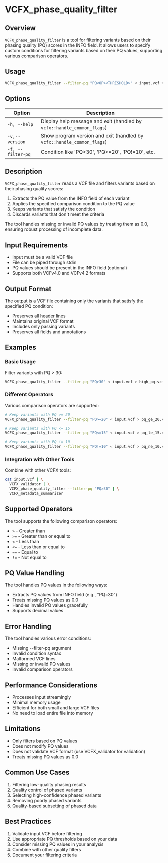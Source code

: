 # VCFX_phase_quality_filter

## Overview

`VCFX_phase_quality_filter` is a tool for filtering variants based on their phasing quality (PQ) scores in the INFO field. It allows users to specify custom conditions for filtering variants based on their PQ values, supporting various comparison operators.

## Usage

```bash
VCFX_phase_quality_filter --filter-pq "PQ<OP><THRESHOLD>" < input.vcf > output.vcf
```

## Options

| Option | Description |
|--------|-------------|
| `-h, --help` | Display help message and exit (handled by `vcfx::handle_common_flags`) |
| `-v`, `--version` | Show program version and exit (handled by `vcfx::handle_common_flags`) |
| `-f, --filter-pq` | Condition like 'PQ>30', 'PQ>=20', 'PQ!=10', etc. |

## Description

`VCFX_phase_quality_filter` reads a VCF file and filters variants based on their phasing quality scores:

1. Extracts the PQ value from the INFO field of each variant
2. Applies the specified comparison condition to the PQ value
3. Keeps variants that satisfy the condition
4. Discards variants that don't meet the criteria

The tool handles missing or invalid PQ values by treating them as 0.0, ensuring robust processing of incomplete data.

## Input Requirements

- Input must be a valid VCF file
- File can be piped through stdin
- PQ values should be present in the INFO field (optional)
- Supports both VCFv4.0 and VCFv4.2 formats

## Output Format

The output is a VCF file containing only the variants that satisfy the specified PQ condition:
- Preserves all header lines
- Maintains original VCF format
- Includes only passing variants
- Preserves all fields and annotations

## Examples

### Basic Usage

Filter variants with PQ > 30:

```bash
VCFX_phase_quality_filter --filter-pq "PQ>30" < input.vcf > high_pq.vcf
```

### Different Operators

Various comparison operators are supported:

```bash
# Keep variants with PQ >= 20
VCFX_phase_quality_filter --filter-pq "PQ>=20" < input.vcf > pq_ge_20.vcf

# Keep variants with PQ <= 15
VCFX_phase_quality_filter --filter-pq "PQ<=15" < input.vcf > pq_le_15.vcf

# Keep variants with PQ != 10
VCFX_phase_quality_filter --filter-pq "PQ!=10" < input.vcf > pq_ne_10.vcf
```

### Integration with Other Tools

Combine with other VCFX tools:

```bash
cat input.vcf | \
  VCFX_validator | \
  VCFX_phase_quality_filter --filter-pq "PQ>30" | \
  VCFX_metadata_summarizer
```

## Supported Operators

The tool supports the following comparison operators:
- `>` - Greater than
- `>=` - Greater than or equal to
- `<` - Less than
- `<=` - Less than or equal to
- `==` - Equal to
- `!=` - Not equal to

## PQ Value Handling

The tool handles PQ values in the following ways:
- Extracts PQ values from INFO field (e.g., "PQ=30")
- Treats missing PQ values as 0.0
- Handles invalid PQ values gracefully
- Supports decimal values

## Error Handling

The tool handles various error conditions:
- Missing --filter-pq argument
- Invalid condition syntax
- Malformed VCF lines
- Missing or invalid PQ values
- Invalid comparison operators

## Performance Considerations

- Processes input streamingly
- Minimal memory usage
- Efficient for both small and large VCF files
- No need to load entire file into memory

## Limitations

- Only filters based on PQ values
- Does not modify PQ values
- Does not validate VCF format (use VCFX_validator for validation)
- Treats missing PQ values as 0.0

## Common Use Cases

1. Filtering low-quality phasing results
2. Quality control of phased variants
3. Selecting high-confidence phased variants
4. Removing poorly phased variants
5. Quality-based subsetting of phased data

## Best Practices

1. Validate input VCF before filtering
2. Use appropriate PQ thresholds based on your data
3. Consider missing PQ values in your analysis
4. Combine with other quality filters
5. Document your filtering criteria 